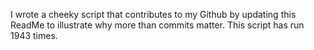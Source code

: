I wrote a cheeky script that contributes to my Github by updating this ReadMe to illustrate why more than commits matter. This script has run 1943 times.